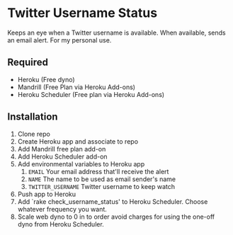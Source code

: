 # Twitter Username Status

Keeps an eye when a Twitter username is available. When available, sends an email alert. For my personal use.

## Required
* Heroku (Free dyno)
* Mandrill (Free Plan via Heroku Add-ons)
* Heroku Scheduler (Free plan via Heroku Add-ons)

## Installation
1. Clone repo
2. Create Heroku app and associate to repo
3. Add Mandrill free plan add-on
4. Add Heroku Scheduler add-on
5. Add environmental variables to Heroku app
    1. `EMAIL` Your email address that'll receive the alert 
    2. `NAME` The name to be used as email sender's name
    3. `TWITTER_USERNAME` Twitter username to keep watch
6. Push app to Heroku
7. Add `rake check_username_status' to Heroku Scheduler. Choose whatever frequency you want.
8. Scale web dyno to 0 in to order avoid charges for using the one-off dyno from Heroku Scheduler.